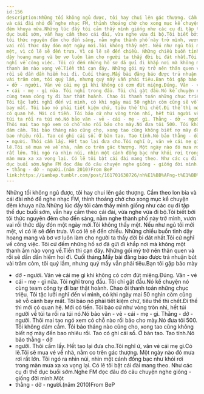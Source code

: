 ```yaml
---
id:156
description:Những tối không ngủ được, tôi hay chui lên gác thượng. Cầm theo lon bia
và cái đài nhỏ để nghe nhạc FM, thỉnh thoảng chờ cho xong mục kể chuyện
đêm khuya nữa.Những lúc đấy tôi cảm thấy mình giống như các cụ đi tập thể
dục buổi sớm, vẫn hay cầm theo cái đài, vừa nghe vừa đi bộ.Tôi biết bởi
tôi thức nguyên đêm cho đến sáng, nằm nghe thành phố này trở mình, vươn
vai rồi thức dậy đón một ngày mới.Tôi không thấy mệt. Nếu như ngủ tôi mới
mệt, vì có lẽ sẽ đến trưa. Vì có lẽ sẽ đến chiều. Những chiều buồn tỉnh
dậy hoang mang và bơ vơ luôn làm cho người ta thấy đời bi đát nhất.Tôi cứ
nghĩ về công việc. Tôi cứ đếm những hồ sơ đã gửi đi khắp nơi mà không một
thanh âm nào vọng về.Tiền thì cạn đáy. Những gói mỳ trở nên thân quen và
rồi sẽ dần dần hiếm hoi đi. Cuối tháng.Mấy bài đăng báo được trả nhuận bút
vài trăm còm, tôi quý lắm, nhưng quý mấy vẫn phải tiêu.Bạn tôi gặp bảo mày
- dở - người. Văn vẻ cái mẹ gì khi không có cơm đút miệng.Đúng. Văn - vẻ
- cái - mẹ - gì nữa. Tôi nghĩ trong đầu. Tôi chỉ gật đầu.Nó kể chuyện nó
cùng team công ty đi bar thật hoành. Chao ôi thanh toán những chục triệu.
Tôi tặc lưỡi nghĩ đến ví mình, có khi ngày mai 50 nghìn còm cũng sẽ vỗ cánh
bay mất. Tôi bảo nó phải tiết kiệm chứ, tiêu thế thì chết.Đi thế thì mới
có quan hệ. Mới có tiền. Tôi bảo cứ như vòng tròn nhỉ, hết túi người về
túi ta rồi ra túi nó.Nó bảo văn - vẻ - cái - mẹ - gì. Thằng - dở - người.
Thôi mai tao ngó xem có chỗ nào rồi bảo cho mày.Nó đưa tôi 500. Tôi không
dám cầm. Tôi bảo tháng nào cũng cho, xong tao cũng không biết nợ mày đến
bao nhiêu rồi. Tao có ghi cái sổ. Ở bàn tao. Tao tính.Nó bảo thằng - dở
- người. Thôi cầm lấy. Hết tao lại đưa cho.Tôi nghĩ ừ, văn vẻ cái mẹ gì.Có
lẽ.Tôi sẽ mua vé về nhà, nằm co trên gác thượng. Một ngày nào đó mưa rơi
rất lớn. Tôi ngó ra nhìn núi, nhìn một cánh đồng bạc như khói rơi trong
màn mưa xa xa vọng lại. Có lẽ tôi bật cái đài mang theo. Như các cụ đi thể
dục buổi sớm.Nghe FM đọc đâu đó câu chuyện nghe giông - giống đời mình.Một
- thằng - dở - người.(năm 2010)From BeP
link:https://iambep.tumblr.com/post/161701638726/nh%E1%BB%AFng-t%E1%BB%91i-kh%C3%B4ng-ng%E1%BB%A7-%C4%91%C6%B0%E1%BB%A3c-t%C3%B4i-hay-chui-l%C3%AAn-g%C3%A1c
---
```


Những tối không ngủ được, tôi hay chui lên gác thượng. Cầm theo lon bia
và cái đài nhỏ để nghe nhạc FM, thỉnh thoảng chờ cho xong mục kể chuyện
đêm khuya nữa.Những lúc đấy tôi cảm thấy mình giống như các cụ đi tập thể
dục buổi sớm, vẫn hay cầm theo cái đài, vừa nghe vừa đi bộ.Tôi biết bởi
tôi thức nguyên đêm cho đến sáng, nằm nghe thành phố này trở mình, vươn
vai rồi thức dậy đón một ngày mới.Tôi không thấy mệt. Nếu như ngủ tôi mới
mệt, vì có lẽ sẽ đến trưa. Vì có lẽ sẽ đến chiều. Những chiều buồn tỉnh
dậy hoang mang và bơ vơ luôn làm cho người ta thấy đời bi đát nhất.Tôi cứ
nghĩ về công việc. Tôi cứ đếm những hồ sơ đã gửi đi khắp nơi mà không một
thanh âm nào vọng về.Tiền thì cạn đáy. Những gói mỳ trở nên thân quen và
rồi sẽ dần dần hiếm hoi đi. Cuối tháng.Mấy bài đăng báo được trả nhuận bút
vài trăm còm, tôi quý lắm, nhưng quý mấy vẫn phải tiêu.Bạn tôi gặp bảo mày
- dở - người. Văn vẻ cái mẹ gì khi không có cơm đút miệng.Đúng. Văn - vẻ
- cái - mẹ - gì nữa. Tôi nghĩ trong đầu. Tôi chỉ gật đầu.Nó kể chuyện nó
cùng team công ty đi bar thật hoành. Chao ôi thanh toán những chục triệu.
Tôi tặc lưỡi nghĩ đến ví mình, có khi ngày mai 50 nghìn còm cũng sẽ vỗ cánh
bay mất. Tôi bảo nó phải tiết kiệm chứ, tiêu thế thì chết.Đi thế thì mới
có quan hệ. Mới có tiền. Tôi bảo cứ như vòng tròn nhỉ, hết túi người về
túi ta rồi ra túi nó.Nó bảo văn - vẻ - cái - mẹ - gì. Thằng - dở - người.
Thôi mai tao ngó xem có chỗ nào rồi bảo cho mày.Nó đưa tôi 500. Tôi không
dám cầm. Tôi bảo tháng nào cũng cho, xong tao cũng không biết nợ mày đến
bao nhiêu rồi. Tao có ghi cái sổ. Ở bàn tao. Tao tính.Nó bảo thằng - dở
- người. Thôi cầm lấy. Hết tao lại đưa cho.Tôi nghĩ ừ, văn vẻ cái mẹ gì.Có
lẽ.Tôi sẽ mua vé về nhà, nằm co trên gác thượng. Một ngày nào đó mưa rơi
rất lớn. Tôi ngó ra nhìn núi, nhìn một cánh đồng bạc như khói rơi trong
màn mưa xa xa vọng lại. Có lẽ tôi bật cái đài mang theo. Như các cụ đi thể
dục buổi sớm.Nghe FM đọc đâu đó câu chuyện nghe giông - giống đời mình.Một
- thằng - dở - người.(năm 2010)From BeP